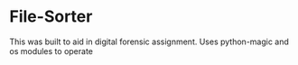 # File-Sorter
This was built to aid in digital forensic assignment.
Uses python-magic and os modules to operate
